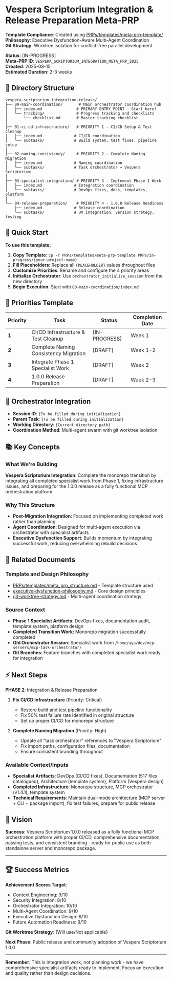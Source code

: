 # Vespera Scriptorium Integration & Release Preparation Meta-PRP

**Template Compliance**: Created using [PRPs/templates/meta-prp-template/](../../templates/meta-prp-template/)  
**Philosophy**: Executive Dysfunction-Aware Multi-Agent Coordination  
**Git Strategy**: Worktree isolation for conflict-free parallel development

**Status**: [IN-PROGRESS]  
**Meta-PRP ID**: `VESPERA_SCRIPTORIUM_INTEGRATION_META_PRP_2025`  
**Created**: 2025-08-15  
**Estimated Duration**: 2-3 weeks

## 📁 Directory Structure

```directory
vespera-scriptorium-integration-release/
├── 00-main-coordination/       # Main orchestrator coordination hub
│   ├── index.md               # PRIMARY ENTRY POINT - Start here!
│   └── tracking/              # Progress tracking and checklists
│       └── checklist.md       # Master tracking checklist
│
├── 01-ci-cd-infrastructure/   # PRIORITY 1 - CI/CD Setup & Test Cleanup
│   ├── index.md              # CI/CD coordination
│   └── subtasks/             # Build system, test fixes, pipeline setup
│
├── 02-naming-consistency/     # PRIORITY 2 - Complete Naming Migration
│   ├── index.md              # Naming coordination
│   └── subtasks/             # Task orchestrator → Vespera Scriptorium
│
├── 03-specialist-integration/ # PRIORITY 3 - Implement Phase 1 Work
│   ├── index.md              # Integration coordination
│   └── subtasks/             # DevOps fixes, docs, templates, platform
│
└── 04-release-preparation/    # PRIORITY 4 - 1.0.0 Release Readiness
    ├── index.md              # Release coordination
    └── subtasks/             # UV integration, version strategy, testing
```

## 🚀 Quick Start

**To use this template:**

1. **Copy Template**: `cp -r PRPs/templates/meta-prp-template PRPs/in-progress/{your-project-name}`
2. **Fill Placeholders**: Replace all `{PLACEHOLDER}` values throughout files
3. **Customize Priorities**: Rename and configure the 4 priority areas
4. **Initialize Orchestrator**: Use `orchestrator_initialize_session` from the new directory
5. **Begin Execution**: Start with `00-main-coordination/index.md`

## 🎯 Priorities Template

| Priority | Task | Status | Completion Date |
|----------|------|--------|----------------|
| **1** | CI/CD Infrastructure & Test Cleanup | [IN-PROGRESS] | Week 1 |
| **2** | Complete Naming Consistency Migration | [DRAFT] | Week 1-2 |
| **3** | Integrate Phase 1 Specialist Work | [DRAFT] | Week 2 |
| **4** | 1.0.0 Release Preparation | [DRAFT] | Week 2-3 |

## 🤖 Orchestrator Integration

- **Session ID**: `{To be filled during initialization}`
- **Parent Task**: `{To be filled during initialization}`
- **Working Directory**: `{Current directory path}`
- **Coordination Method**: Multi-agent swarm with git worktree isolation

## 📚 Key Concepts

### What We're Building

**Vespera Scriptorium Integration**: Complete the monorepo transition by integrating all completed specialist work from Phase 1, fixing infrastructure issues, and preparing for the 1.0.0 release as a fully functional MCP orchestration platform.

### Why This Structure

- **Post-Migration Integration**: Focused on implementing completed work rather than planning
- **Agent Coordination**: Designed for multi-agent execution via orchestrator with specialist artifacts
- **Executive Dysfunction Support**: Builds momentum by integrating successful work, reducing overwhelming rebuild decisions

## 🔗 Related Documents

### Template and Design Philosophy

- [PRPs/templates/meta_prp_structure.md](../meta_prp_structure.md) - Template structure used
- [executive-dysfunction-philosophy.md](executive-dysfunction-philosophy.md) - Core design principles
- [git-worktree-strategy.md](git-worktree-strategy.md) - Multi-agent coordination strategy

### Source Context

- **Phase 1 Specialist Artifacts**: DevOps fixes, documentation audit, template system, platform design
- **Completed Transition Work**: Monorepo migration successfully completed
- **Old Orchestrator Session**: Specialist work from `/home/aya/dev/mcp-servers/mcp-task-orchestrator/`
- **Git Branches**: Feature branches with completed specialist work ready for integration

## ⚡ Next Steps

**PHASE 2**: Integration & Release Preparation

1. **Fix CI/CD Infrastructure** (Priority: Critical)
   - Restore build and test pipeline functionality
   - Fix 50% test failure rate identified in original structure
   - Set up proper CI/CD for monorepo structure

2. **Complete Naming Migration** (Priority: High)
   - Update all "task orchestrator" references to "Vespera Scriptorium"
   - Fix import paths, configuration files, documentation
   - Ensure consistent branding throughout

### **Available Context/Inputs**

- **Specialist Artifacts**: DevOps (CI/CD fixes), Documentation (517 files catalogued), Architecture (template system), Platform (Vespera design)
- **Completed Infrastructure**: Monorepo structure, MCP orchestrator (v1.4.1), template system
- **Technical Requirements**: Maintain dual-mode architecture (MCP server + CLI + package import), fix test failures, prepare for public release

## 🎨 Vision

**Success**: Vespera Scriptorium 1.0.0 released as a fully functional MCP orchestration platform with proper CI/CD, comprehensive documentation, passing tests, and consistent branding - ready for public use as both standalone server and monorepo package.

---

## 🏆 Success Metrics

**Achievement Scores Target**:

- Context Engineering: 9/10
- Security Integration: 8/10  
- Orchestrator Integration: 10/10
- Multi-Agent Coordination: 9/10
- Executive Dysfunction Design: 9/10
- Future Automation Readiness: 9/10

**Git Worktree Strategy**: {Will use/Not applicable}

**Next Phase**: Public release and community adoption of Vespera Scriptorium 1.0.0

---

**Remember**: This is integration work, not planning work - we have comprehensive specialist artifacts ready to implement. Focus on execution and quality rather than design decisions.
